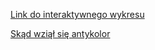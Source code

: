 [Link do interaktywnego wykresu](https://pitrosk.shinyapps.io/TWD_praca_domowa_6_PPS/)

[Skąd wziął się antykolor](https://pl.wikipedia.org/wiki/%C5%81adunek_kolorowy)
